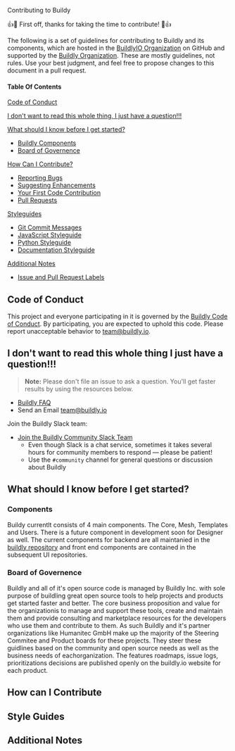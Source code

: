 
 Contributing to Buildy

:+1::tada: First off, thanks for taking the time to contribute! :tada::+1:

The following is a set of guidelines for contributing to Buildly and its components, which are hosted in the [BuildlyIO Organization](https://github.com/buildlyio) on GitHub and supported by the [Buildly Organization](https://www.buildly.io). These are mostly guidelines, not rules. Use your best judgment, and feel free to propose changes to this document in a pull request.

#### Table Of Contents

[Code of Conduct](#code-of-conduct)

[I don't want to read this whole thing, I just have a question!!!](#i-dont-want-to-read-this-whole-thing-i-just-have-a-question)

[What should I know before I get started?](#what-should-i-know-before-i-get-started)
  * [Buildly Components](#buildly-components)
  * [Board of Governence](#board-makeup-and-decisions)

[How Can I Contribute?](#how-can-i-contribute)
  * [Reporting Bugs](#reporting-bugs)
  * [Suggesting Enhancements](#suggesting-enhancements)
  * [Your First Code Contribution](#your-first-code-contribution)
  * [Pull Requests](#pull-requests)

[Styleguides](#styleguides)
  * [Git Commit Messages](#git-commit-messages)
  * [JavaScript Styleguide](#javascript-styleguide)
  * [Python Styleguide](#python-styleguide)
  * [Documentation Styleguide](#documentation-styleguide)

[Additional Notes](#additional-notes)
  * [Issue and Pull Request Labels](#issue-and-pull-request-labels)

## Code of Conduct

This project and everyone participating in it is governed by the [Buildly Code of Conduct](CODE_OF_CONDUCT.md). By participating, you are expected to uphold this code. Please report unacceptable behavior to [team@buildly.io](mailto:team@buildly.io).

## I don't want to read this whole thing I just have a question!!!

> **Note:** Please don't file an issue to ask a question. You'll get faster results by using the resources below.

* [Buildly FAQ](https://buildly.io/faq)
* Send an Email [team@buildly.io](mailto:team@buildly.io)

Join the Buildly Slack team:

* [Join the Buildly Community Slack Team](https://buildly-slack.herokuapp.com/)
    * Even though Slack is a chat service, sometimes it takes several hours for community members to respond &mdash; please be patient!
    * Use the `#community` channel for general questions or discussion about Buildly

## What should I know before I get started?

### Components
Buildy currentlt consists of 4 main components.  The Core, Mesh, Templates and Users.  There is a future component in development soon for Designer as well.  The current components for backend are all maintanied in the [buildly repository](https://www.github.com/buildlyio/buildly) and front end components are contained in the subsequent UI repositories.

### Board of Governence 
Buildly and all of it's open source code is managed by Buildly Inc. with sole purpose of buildling great open source tools to help projects and products get started faster and better.  The core business proposition and value for the organizationis to manage and support these tools, create and maintain them and provide consulting and marketplace resources for the developers who use them and contribute to them.  As such Buildly and it's partner organizations like Humanitec GmbH make up the majority of the Steering Commitee and Product boards for these projects.  They steer these guidlines based on the community and open source needs as well as the business needs of eachorganization.  The features roadmaps, issue logs, prioritizations decisions are published openly on the buildly.io website for each product.

## How can I Contribute

## Style Guides

## Additional Notes
